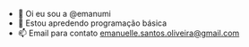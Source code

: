 - 👋 Oi eu sou a @emanumi
- 🌱 Estou apredendo programação básica
- 📫 Email para contato emanuelle.santos.oliveira@gmail.com
